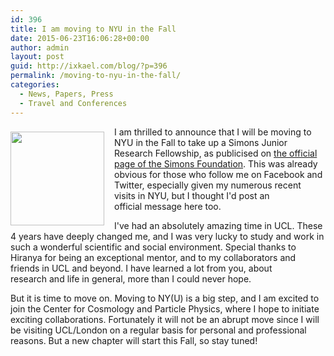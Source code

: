 ```yaml
---
id: 396
title: I am moving to NYU in the Fall
date: 2015-06-23T16:06:28+00:00
author: admin
layout: post
guid: http://ixkael.com/blog/?p=396
permalink: /moving-to-nyu-in-the-fall/
categories:
  - News, Papers, Press
  - Travel and Conferences
---
```


<p style="float:left; margin: 0.5rem 1rem 0rem 0rem;">
<img src="{{ site.baseurl }}/wp-content/uploads/2015/06/DSC08416.jpg" width="150" />
</p>

I am thrilled to announce that I will be moving to NYU in the Fall to take up a Simons Junior Research Fellowship, as publicised on [the official page of the Simons Foundation](https://www.simonsfoundation.org/simons-society-of-fellows/junior-fellows/). This was already obvious for those who follow me on Facebook and Twitter, especially given my numerous recent visits in NYU, but I thought I'd post an official message here too.

I've had an absolutely amazing time in UCL. These 4 years have deeply changed me, and I was very lucky to study and work in such a wonderful scientific and social environment. Special thanks to Hiranya for being an exceptional mentor, and to my collaborators and friends in UCL and beyond. I have learned a lot from you, about research and life in general, more than I could never hope.

But it is time to move on. Moving to NY(U) is a big step, and I am excited to join the Center for Cosmology and Particle Physics, where I hope to initiate exciting collaborations. Fortunately it will not be an abrupt move since I will be visiting UCL/London on a regular basis for personal and professional reasons. But a new chapter will start this Fall, so stay tuned!
